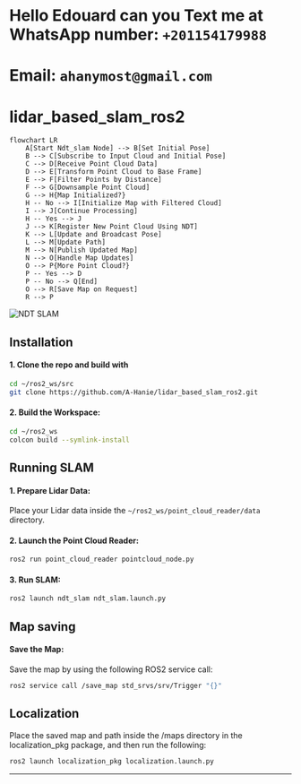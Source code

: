 # Hello Edouard can you Text me at WhatsApp number: `+201154179988`
# Email: `ahanymost@gmail.com`

# lidar_based_slam_ros2

```mermaid
flowchart LR
    A[Start Ndt_slam Node] --> B[Set Initial Pose]
    B --> C[Subscribe to Input Cloud and Initial Pose]
    C --> D[Receive Point Cloud Data]
    D --> E[Transform Point Cloud to Base Frame]
    E --> F[Filter Points by Distance]
    F --> G[Downsample Point Cloud]
    G --> H{Map Initialized?}
    H -- No --> I[Initialize Map with Filtered Cloud]
    I --> J[Continue Processing]
    H -- Yes --> J
    J --> K[Register New Point Cloud Using NDT]
    K --> L[Update and Broadcast Pose]
    L --> M[Update Path]
    M --> N[Publish Updated Map]
    N --> O[Handle Map Updates]
    O --> P{More Point Cloud?}
    P -- Yes --> D
    P -- No --> Q[End]
    O --> R[Save Map on Request]
    R --> P
```

![NDT SLAM](docs/ndt_slam.gif)

##  Installation

#### 1. Clone the repo and build with

```bash
cd ~/ros2_ws/src
git clone https://github.com/A-Hanie/lidar_based_slam_ros2.git
```
#### 2. Build the Workspace:

```bash
cd ~/ros2_ws
colcon build --symlink-install
```
## Running SLAM

#### 1. Prepare Lidar Data:

Place your Lidar data inside the `~/ros2_ws/point_cloud_reader/data` directory.

#### 2. Launch the Point Cloud Reader:

```bash
ros2 run point_cloud_reader pointcloud_node.py
```

#### 3. Run SLAM:

```bash
ros2 launch ndt_slam ndt_slam.launch.py
```

## Map saving

#### Save the Map:

Save the map by using the following ROS2 service call:

```bash
ros2 service call /save_map std_srvs/srv/Trigger "{}"
```

## Localization

Place the saved map and path inside the /maps directory in the localization_pkg package, and then run the following:

```bash
ros2 launch localization_pkg localization.launch.py
```
---
